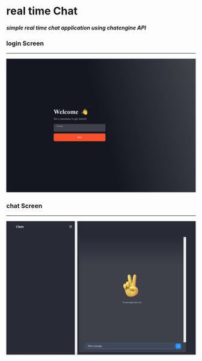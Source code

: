 # real time Chat

***simple real time chat application using chatengine API***

### login Screen
---
![alt text](https://github.com/MustafaAlfaisal/nodejs-react-chat/blob/master/assets/login_screen.png?raw=true)


### chat Screen
---

![alt text](https://github.com/MustafaAlfaisal/nodejs-react-chat/blob/master/assets/chat_screen.png?raw=true)


